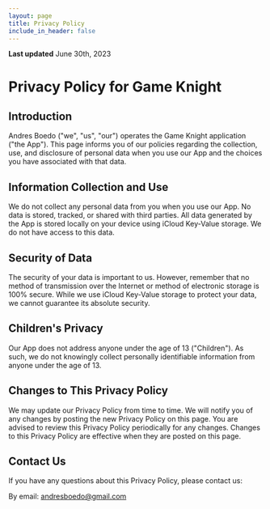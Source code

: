 ```yaml
---
layout: page
title: Privacy Policy
include_in_header: false
---
```


**Last updated**
June 30th, 2023

# Privacy Policy for Game Knight
## Introduction
Andres Boedo ("we", "us", "our") operates the Game Knight application ("the App"). This page informs you of our policies regarding the collection, use, and disclosure of personal data when you use our App and the choices you have associated with that data.

## Information Collection and Use
We do not collect any personal data from you when you use our App. No data is stored, tracked, or shared with third parties. All data generated by the App is stored locally on your device using iCloud Key-Value storage. We do not have access to this data.

## Security of Data
The security of your data is important to us. However, remember that no method of transmission over the Internet or method of electronic storage is 100% secure. While we use iCloud Key-Value storage to protect your data, we cannot guarantee its absolute security.

## Children's Privacy
Our App does not address anyone under the age of 13 ("Children"). As such, we do not knowingly collect personally identifiable information from anyone under the age of 13.

## Changes to This Privacy Policy
We may update our Privacy Policy from time to time. We will notify you of any changes by posting the new Privacy Policy on this page. You are advised to review this Privacy Policy periodically for any changes. Changes to this Privacy Policy are effective when they are posted on this page.

## Contact Us
If you have any questions about this Privacy Policy, please contact us:

By email: andresboedo@gmail.com
